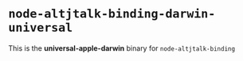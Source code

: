 # `node-altjtalk-binding-darwin-universal`

This is the **universal-apple-darwin** binary for `node-altjtalk-binding`
